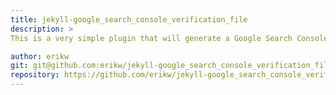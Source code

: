 ```yaml
---
title: jekyll-google_search_console_verification_file
description: >
This is a very simple plugin that will generate a Google Search Console (GSC from here) [verification file](https://support.google.com/webmasters/answer/9008080?hl=en) to your `_site/` directory in a Jekyll project. This file is used by GSC to verify that you own the site and looks for example like my [googlef47733b3288357e4.html](https://erikw.me/google47733b3288357e4.html).

author: erikw
git: git@github.com:erikw/jekyll-google_search_console_verification_file.git
repository: https://github.com/erikw/jekyll-google_search_console_verification_file
---
```


